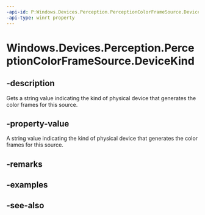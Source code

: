 ```yaml
---
-api-id: P:Windows.Devices.Perception.PerceptionColorFrameSource.DeviceKind
-api-type: winrt property
---
```


<!-- Property syntax
public string DeviceKind { get; }
-->

# Windows.Devices.Perception.PerceptionColorFrameSource.DeviceKind

## -description
Gets a string value indicating the kind of physical device that generates the color frames for this source.

## -property-value
A string value indicating the kind of physical device that generates the color frames for this source.

## -remarks

## -examples

## -see-also
